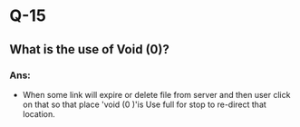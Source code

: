 # Q-15
## What is the use of Void (0)?
### Ans:
- When some link will expire or delete file  from server and then user click on that so that place 'void (0 )'is Use full for stop to re-direct that location. 